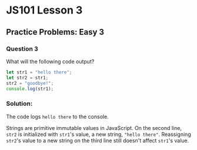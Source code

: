 # JS101 Lesson 3
## Practice Problems: Easy 3
### Question 3

What will the following code output?

```js
let str1 = "hello there";
let str2 = str1;
str2 = "goodbye!";
console.log(str1);
```

### Solution:
The code logs `hello there` to the console.

Strings are primitive immutable values in JavaScript. On the second line, `str2`
is initialized with `str1`'s value, a new string, `"hello there"`. Reassigning
`str2`'s value to a new string on the third line still doesn't affect `str1`'s
value.